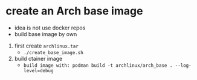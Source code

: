 # create an Arch base image

* idea is not use docker repos
* build base image by own

1. first create `archlinux.tar`
   * `./create_base_image.sh`
1. build ctainer image
   * `build image with: podman build -t archlinux/arch_base . --log-level=debug`
